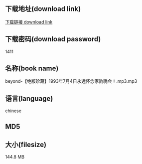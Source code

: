 ## 下载地址(download link)
[下载链接 download link](https://tutu365.netlify.app/?s=beyond-%E3%80%90%E7%BB%9D%E7%89%88%E7%8F%8D%E8%97%8F%E3%80%911993%E5%B9%B47%E6%9C%884%E6%97%A5%E6%B0%B8%E8%BF%9C%E6%80%80%E5%BF%B5%E5%AE%B6%E9%A9%B9%E6%99%9A%E4%BC%9A%EF%BC%81.mp3)

## 下载密码(download password)
1411

## 名称(book name)
beyond-【绝版珍藏】1993年7月4日永远怀念家驹晚会！.mp3.mp3

## 语言(language)
chinese

## MD5


## 大小(filesize)
144.8 MB
